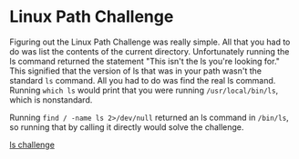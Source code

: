 # Linux Path Challenge

Figuring out the Linux Path Challenge was really simple.
All that you had to do was list the contents of the
current directory. Unfortunately running the ls command
returned the statement "This isn't the ls you're looking
for." This signified that the version of ls that was in
your path wasn't the standard `ls` command. All you had
to do was find the real ls command. Running `which ls`
would print that you were running `/usr/local/bin/ls`,
which is nonstandard.

Running `find / -name ls 2>/dev/null` returned an ls
command in `/bin/ls`, so running that by calling it
directly would solve the challenge.

[ls challenge](../images/hhc-linuxpath.png)
